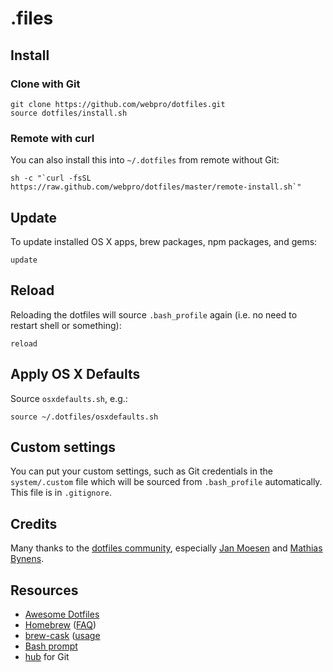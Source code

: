 # .files

## Install

### Clone with Git

    git clone https://github.com/webpro/dotfiles.git
    source dotfiles/install.sh

### Remote with curl

You can also install this into `~/.dotfiles` from remote without Git:

    sh -c "`curl -fsSL https://raw.github.com/webpro/dotfiles/master/remote-install.sh`"

## Update

To update installed OS X apps, brew packages, npm packages, and gems:

	update

## Reload

Reloading the dotfiles will source `.bash_profile` again (i.e. no need to restart shell or something):

    reload

## Apply OS X Defaults

Source `osxdefaults.sh`, e.g.:

    source ~/.dotfiles/osxdefaults.sh

## Custom settings

You can put your custom settings, such as Git credentials in the `system/.custom` file which will be sourced from `.bash_profile` automatically. This file is in `.gitignore`.

## Credits

Many thanks to the [dotfiles community](http://dotfiles.github.io/), especially [Jan Moesen](https://github.com/janmoesen) and [Mathias Bynens](https://github.com/mathiasbynens).

## Resources

* [Awesome Dotfiles](https://github.com/webpro/awesome-dotfiles)
* [Homebrew](http://brew.sh/) ([FAQ](https://github.com/Homebrew/homebrew/wiki/FAQ))
* [brew-cask](https://github.com/phinze/homebrew-cask) ([usage]((https://github.com/phinze/homebrew-cask/blob/master/USAGE.md))
* [Bash prompt](http://wiki.archlinux.org/index.php/Color_Bash_Prompt)
* [hub](http://hub.github.com/) for Git
